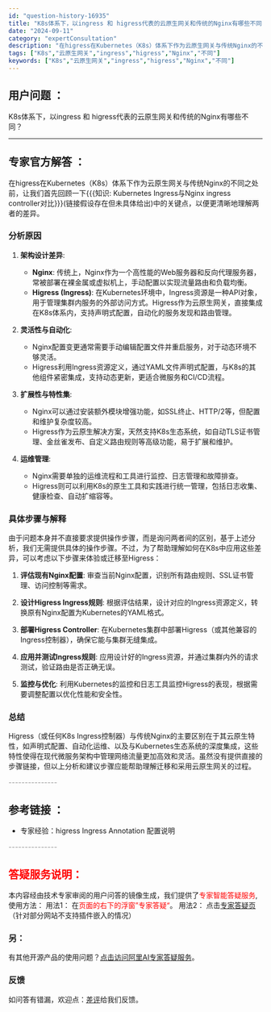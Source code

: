 ```yaml
---
id: "question-history-16935"
title: "K8s体系下，以ingress 和 higress代表的云原生网关和传统的Nginx有哪些不同？"
date: "2024-09-11"
category: "expertConsultation"
description: "在higress在Kubernetes（K8s）体系下作为云原生网关与传统Nginx的不同之处前，让我们首先回顾一下知识: Kubernetes Ingress与Nginx ingress controller对比(链接假设存在但未具体给出)中的关键点，以便更清晰地理解两者的差异。### 分析原因1"
tags: ["K8s","云原生网关","ingress","higress","Nginx","不同"]
keywords: ["K8s","云原生网关","ingress","higress","Nginx","不同"]
---
```


## 用户问题 ： 
 K8s体系下，以ingress 和 higress代表的云原生网关和传统的Nginx有哪些不同？  

---------------
## 专家官方解答 ：

在higress在Kubernetes（K8s）体系下作为云原生网关与传统Nginx的不同之处前，让我们首先回顾一下{{{知识: Kubernetes Ingress与Nginx ingress controller对比}}}(链接假设存在但未具体给出)中的关键点，以便更清晰地理解两者的差异。

### 分析原因

1. **架构设计差异**:
   - **Nginx**: 传统上，Nginx作为一个高性能的Web服务器和反向代理服务器，常被部署在裸金属或虚拟机上，手动配置以实现流量路由和负载均衡。
   - **Higress (Ingress)**: 在Kubernetes环境中，Ingress资源是一种API对象，用于管理集群内服务的外部访问方式。Higress作为云原生网关，直接集成在K8s体系内，支持声明式配置，自动化的服务发现和路由管理。

2. **灵活性与自动化**:
   - Nginx配置变更通常需要手动编辑配置文件并重启服务，对于动态环境不够灵活。
   - Higress利用Ingress资源定义，通过YAML文件声明式配置，与K8s的其他组件紧密集成，支持动态更新，更适合微服务和CI/CD流程。

3. **扩展性与特性集**:
   - Nginx可以通过安装额外模块增强功能，如SSL终止、HTTP/2等，但配置和维护复杂度较高。
   - Higress作为云原生解决方案，天然支持K8s生态系统，如自动TLS证书管理、金丝雀发布、自定义路由规则等高级功能，易于扩展和维护。

4. **运维管理**:
   - Nginx需要单独的运维流程和工具进行监控、日志管理和故障排查。
   - Higress则可以利用K8s的原生工具和实践进行统一管理，包括日志收集、健康检查、自动扩缩容等。

### 具体步骤与解释

由于问题本身并不直接要求提供操作步骤，而是询问两者间的区别，基于上述分析，我们无需提供具体的操作步骤。不过，为了帮助理解如何在K8s中应用这些差异，可以考虑以下步骤来体验或迁移至Higress：

1. **评估现有Nginx配置**: 审查当前Nginx配置，识别所有路由规则、SSL证书管理、访问控制等需求。
   
2. **设计Higress Ingress规则**: 根据评估结果，设计对应的Ingress资源定义，转换原有Nginx配置为Kubernetes的YAML格式。
   
3. **部署Higress Controller**: 在Kubernetes集群中部署Higress（或其他兼容的Ingress控制器），确保它能与集群无缝集成。
   
4. **应用并测试Ingress规则**: 应用设计好的Ingress资源，并通过集群内外的请求测试，验证路由是否正确无误。
   
5. **监控与优化**: 利用Kubernetes的监控和日志工具监控Higress的表现，根据需要调整配置以优化性能和安全性。

### 总结

Higress（或任何K8s Ingress控制器）与传统Nginx的主要区别在于其云原生特性，如声明式配置、自动化运维、以及与Kubernetes生态系统的深度集成，这些特性使得在现代微服务架构中管理网络流量更加高效和灵活。虽然没有提供直接的步骤链接，但以上分析和建议步骤应能帮助理解迁移和采用云原生网关的过程。


<font color="#949494">---------------</font> 


## 参考链接 ：

* 专家经验：higress Ingress Annotation 配置说明 


 <font color="#949494">---------------</font> 
 


## <font color="#FF0000">答疑服务说明：</font> 

本内容经由技术专家审阅的用户问答的镜像生成，我们提供了<font color="#FF0000">专家智能答疑服务</font>,使用方法：
用法1： 在<font color="#FF0000">页面的右下的浮窗”专家答疑“</font>。
用法2： 点击[专家答疑页](https://answer.opensource.alibaba.com/docs/intro)（针对部分网站不支持插件嵌入的情况）
### 另：


有其他开源产品的使用问题？[点击访问阿里AI专家答疑服务](https://answer.opensource.alibaba.com/docs/intro)。
### 反馈
如问答有错漏，欢迎点：[差评](https://ai.nacos.io/user/feedbackByEnhancerGradePOJOID?enhancerGradePOJOId=16941)给我们反馈。
